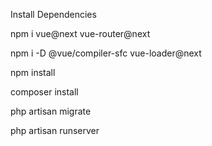 Install Dependencies

npm i vue@next vue-router@next

npm i -D @vue/compiler-sfc vue-loader@next

npm install

composer install

php artisan migrate

php artisan runserver
